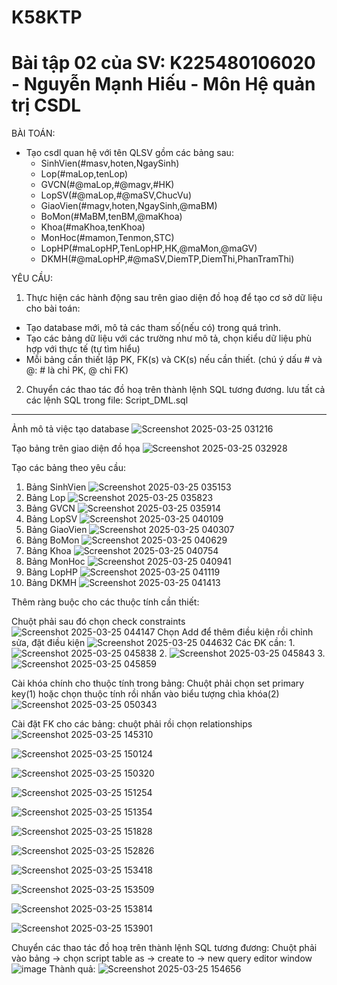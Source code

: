 # K58KTP
# Bài tập 02 của SV: K225480106020 - Nguyễn Mạnh Hiếu - Môn Hệ quản trị CSDL

BÀI TOÁN:
- Tạo csdl quan hệ với tên QLSV gồm các bảng sau:
  + SinhVien(#masv,hoten,NgaySinh)
  + Lop(#maLop,tenLop)
  + GVCN(#@maLop,#@magv,#HK)
  + LopSV(#@maLop,#@maSV,ChucVu)
  + GiaoVien(#magv,hoten,NgaySinh,@maBM)
  + BoMon(#MaBM,tenBM,@maKhoa)
  + Khoa(#maKhoa,tenKhoa)
  + MonHoc(#mamon,Tenmon,STC)
  + LopHP(#maLopHP,TenLopHP,HK,@maMon,@maGV)
  + DKMH(#@maLopHP,#@maSV,DiemTP,DiemThi,PhanTramThi)

YÊU CẦU:
1. Thực hiện các hành động sau trên giao diện đồ hoạ để tạo cơ sở dữ liệu cho bài toán:
  + Tạo database mới, mô tả các tham số(nếu có) trong quá trình.
  + Tạo các bảng dữ liệu với các trường như mô tả, chọn kiểu dữ liệu phù hợp với thực tế (tự tìm hiểu)
  + Mỗi bảng cần thiết lập PK, FK(s) và CK(s) nếu cần thiết. (chú ý dấu # và @: # là chỉ PK, @ chỉ FK)
2. Chuyển các thao tác đồ hoạ trên thành lệnh SQL tương đương. lưu tất cả các lệnh SQL trong file: Script_DML.sql

--------------------------------------------------------------------------------------------------------------------------------------------------------------------------------------------------------------------

Ảnh mô tả việc tạo database
![Screenshot 2025-03-25 031216](https://github.com/user-attachments/assets/815ed70f-7c2f-4bc7-bb47-bdd07f3a025e)

Tạo bảng trên giao diện đồ họa
![Screenshot 2025-03-25 032928](https://github.com/user-attachments/assets/2fb3383a-adb5-4388-af45-77738c88b78b)

Tạo các bảng theo yêu cầu:
1. Bảng SinhVien
![Screenshot 2025-03-25 035153](https://github.com/user-attachments/assets/42e21380-3f23-485f-bfc0-5520667ae462)
2. Bảng Lop
![Screenshot 2025-03-25 035823](https://github.com/user-attachments/assets/526b9365-3494-4308-bd8c-8e130c19764c)
3. Bảng GVCN
![Screenshot 2025-03-25 035914](https://github.com/user-attachments/assets/9ed204e4-0bbc-4204-85ca-2a72f55cbc8d)
4. Bảng LopSV
![Screenshot 2025-03-25 040109](https://github.com/user-attachments/assets/c1203a1c-b638-4360-8d24-49be118ca6e6)
5. Bảng GiaoVien
![Screenshot 2025-03-25 040307](https://github.com/user-attachments/assets/f3efdde3-8730-422c-ae9e-d61cefa7c84d)
6. Bảng BoMon
![Screenshot 2025-03-25 040629](https://github.com/user-attachments/assets/9a46e246-a83a-49ce-a01d-2d7ef16a0fff)
7. Bảng Khoa
![Screenshot 2025-03-25 040754](https://github.com/user-attachments/assets/08913d09-6fdd-40bb-9b36-83056e1e75c8)
8. Bảng MonHoc
![Screenshot 2025-03-25 040941](https://github.com/user-attachments/assets/9c15d3e9-b0fa-4cc8-a826-cd7b46bce101)
9. Bảng LopHP
![Screenshot 2025-03-25 041119](https://github.com/user-attachments/assets/7c3398ad-0c17-4a64-ad23-6bde4cbea8fd)
10. Bảng DKMH
![Screenshot 2025-03-25 041413](https://github.com/user-attachments/assets/56010edc-a370-41de-9715-75a474243137)

Thêm ràng buộc cho các thuộc tính cần thiết:

Chuột phải sau đó chọn check constraints
![Screenshot 2025-03-25 044147](https://github.com/user-attachments/assets/160ee7b1-239a-4b55-a4f7-2d4ca30fb5b7)
Chọn Add để thêm điều kiện rồi chỉnh sửa, đặt điều kiện
![Screenshot 2025-03-25 044632](https://github.com/user-attachments/assets/2fc8acc0-840e-46ae-8534-bc9de0c0f361)
Các ĐK cần:
1.
![Screenshot 2025-03-25 045838](https://github.com/user-attachments/assets/3af576be-ef3a-40e9-8b2b-dddc2601715b)
2.
![Screenshot 2025-03-25 045843](https://github.com/user-attachments/assets/ea1e6907-9467-4663-a11f-89ba8984e2d2)
3.
![Screenshot 2025-03-25 045859](https://github.com/user-attachments/assets/028a4e38-02f8-40d3-8323-eec7fa9ec336)

Cài khóa chính cho thuộc tính trong bảng: 
Chuột phải chọn set primary key(1) hoặc chọn thuộc tính rồi nhấn vào biểu tượng chìa khóa(2)
![Screenshot 2025-03-25 050343](https://github.com/user-attachments/assets/f4d13aad-f6d8-4275-822b-6b2b39ca83d8)

Cài đặt FK cho các bảng: chuột phải rồi chọn relationships
![Screenshot 2025-03-25 145310](https://github.com/user-attachments/assets/a29f4451-faf9-4cb6-953c-164a8888b43d)

![Screenshot 2025-03-25 150124](https://github.com/user-attachments/assets/17f89019-5e02-4e20-9602-2d75827eec05)

![Screenshot 2025-03-25 150320](https://github.com/user-attachments/assets/f6345b6e-4870-4766-9f25-79f019cba253)

![Screenshot 2025-03-25 151254](https://github.com/user-attachments/assets/0e8946eb-06c8-4974-baee-6da1de281480)

![Screenshot 2025-03-25 151354](https://github.com/user-attachments/assets/0c351c0a-8207-4ba6-babc-3feda4c5eef9)

![Screenshot 2025-03-25 151828](https://github.com/user-attachments/assets/541a14bf-2d91-42da-bee7-061de6609e9d)

![Screenshot 2025-03-25 152826](https://github.com/user-attachments/assets/d33a4a24-15b2-44e6-98b5-60742e4d933d)

![Screenshot 2025-03-25 153418](https://github.com/user-attachments/assets/e89434e7-b7ed-49ae-8613-53ff35025f30)

![Screenshot 2025-03-25 153509](https://github.com/user-attachments/assets/d0e225ee-2176-4a23-92ef-c7bd41c02085)

![Screenshot 2025-03-25 153814](https://github.com/user-attachments/assets/36df3103-be4a-46ac-8b8b-6d04d6f79ff7)

![Screenshot 2025-03-25 153901](https://github.com/user-attachments/assets/15c72ece-828c-4df6-bc3e-8dece3ccaf6c)

Chuyển các thao tác đồ hoạ trên thành lệnh SQL tương đương:
Chuột phải vào bảng -> chọn script table as -> create to -> new query editor window
![image](https://github.com/user-attachments/assets/4111e0e3-80c5-4736-9dfe-708c03fb0ffb)
Thành quả:
![Screenshot 2025-03-25 154656](https://github.com/user-attachments/assets/19a718c3-52c8-4918-b561-3ad0cad75ae3)
